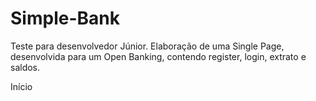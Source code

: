 # Simple-Bank
Teste para desenvolvedor Júnior. Elaboração de uma Single Page, desenvolvida para um Open Banking, contendo register, login, extrato e saldos.

Início